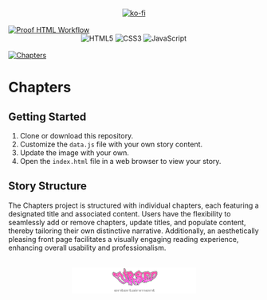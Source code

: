 
  <br>
<div align="center">
  <a href="https://ko-fi.com/cursedentertainment">
    <img src="https://ko-fi.com/img/githubbutton_sm.svg" alt="ko-fi" style="width: 20%;"/>
  </a>
</div>
  <br>

  <a href="https://github.com/CursedPrograms/Chapters/actions/workflows/proof-html.yml">
    <img class="workflow-badge workflow-success" src="https://github.com/CursedPrograms/Chapters/actions/workflows/proof-html.yml/badge.svg" alt="Proof HTML Workflow">
  </a>
<br>
<div align="center">
  <img alt="HTML5" src="https://img.shields.io/badge/html5%20-%23323330.svg?&style=for-the-badge&logo=html5&logoColor=white"/>
  <img alt="CSS3" src="https://img.shields.io/badge/css3%20-%23323330.svg?&style=for-the-badge&logo=css3&logoColor=white"/>
  <img alt="JavaScript" src="https://img.shields.io/badge/javascript%20-%23323330.svg?&style=for-the-badge&logo=javascript&logoColor=white"/>
</div>
<br>
<a href="https://cursedprograms.github.io/book-template/" target="_blank">
    <img src="https://github.com/CursedPrograms/book-template/raw/main/demo-images/demo.png"
        alt="Chapters">
</a>
<br>

# Chapters

## Getting Started

1. Clone or download this repository.
2. Customize the `data.js` file with your own story content.
3. Update the image with your own.
4. Open the `index.html` file in a web browser to view your story.

## Story Structure

The Chapters project is structured with individual chapters, each featuring a designated title and associated content. Users have the flexibility to seamlessly add or remove chapters, update titles, and populate content, thereby tailoring their own distinctive narrative. Additionally, an aesthetically pleasing front page facilitates a visually engaging reading experience, enhancing overall usability and professionalism.


<br>
<div align="center">
<a href="https://cursed-entertainment.itch.io/" target="_blank">
    <img src="https://github.com/CursedPrograms/cursedentertainment/raw/main/images/logos/logo-wide-grey.png"
        alt="CursedEntertainment Logo" style="width:250px;">
</a>
</div>
